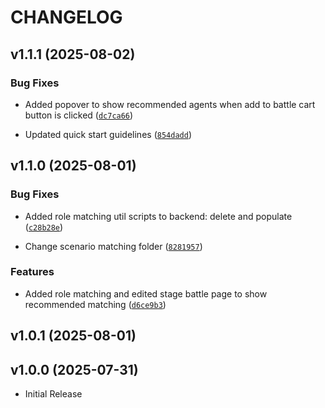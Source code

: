 # CHANGELOG

<!-- version list -->

## v1.1.1 (2025-08-02)

### Bug Fixes

- Added popover to show recommended agents when add to battle cart button is clicked
  ([`dc7ca66`](https://github.com/agentbeats/agentbeats/commit/dc7ca66a83813acc3dd6cb1177850e18622fe2a1))

- Updated quick start guidelines
  ([`854dadd`](https://github.com/agentbeats/agentbeats/commit/854dadd7934f2c6dc49e457ae3848d5872765acb))


## v1.1.0 (2025-08-01)

### Bug Fixes

- Added role matching util scripts to backend: delete and populate
  ([`c28b28e`](https://github.com/agentbeats/agentbeats/commit/c28b28e99a433a2893a40a202a19b59eb2e01e44))

- Change scenario matching folder
  ([`8281957`](https://github.com/agentbeats/agentbeats/commit/8281957187c77fad6ae02e46b7dbb0cc22c97e6e))

### Features

- Added role matching and edited stage battle page to show recommended matching
  ([`d6ce9b3`](https://github.com/agentbeats/agentbeats/commit/d6ce9b32c2784feb84f9d6f11e1c227f7c1a73fe))


## v1.0.1 (2025-08-01)


## v1.0.0 (2025-07-31)

- Initial Release
